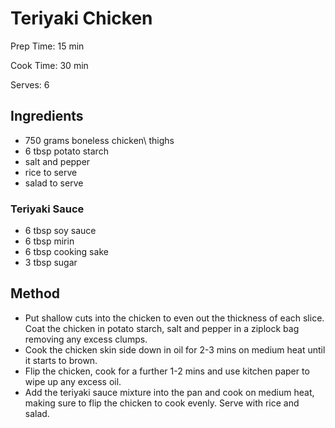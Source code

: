 # Teriyaki Chicken

Prep Time: 15 min

Cook Time: 30 min

Serves: 6
## Ingredients
* 750 grams boneless chicken\\ thighs
* 6 tbsp potato starch
* salt and pepper
* rice to serve
* salad to serve

### Teriyaki Sauce
* 6 tbsp soy sauce
* 6 tbsp mirin
* 6 tbsp cooking sake
* 3 tbsp sugar


## Method
* Put shallow cuts into the chicken to even out the thickness of each slice. Coat the chicken in potato starch, salt and pepper in a ziplock bag removing any excess clumps.
* Cook the chicken skin side down in oil for 2-3 mins on medium heat until it starts to brown.
* Flip the chicken, cook for a further 1-2 mins and use kitchen paper to wipe up any excess oil.
* Add the teriyaki sauce mixture into the pan and cook on medium heat, making sure to flip the chicken to cook evenly. Serve with rice and salad.
